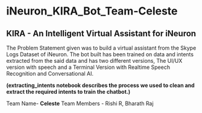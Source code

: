 # iNeuron_KIRA_Bot_Team-Celeste
## KIRA - An Intelligent Virtual Assistant for iNeuron

The Problem Statement given was to build a virtual assistant from the Skype Logs Dataset of iNeuron. The bot built has been trained on data and intents extracted from the said data and has two different versions, The UI/UX version with speech and a Terminal Version with Realtime Speech Recognition and Conversational AI.

**(extracting_intents notebook describes the process we used to clean and extract the required intents to train the chatbot.)**

Team Name- **Celeste**
Team Members - Rishi R, Bharath Raj
